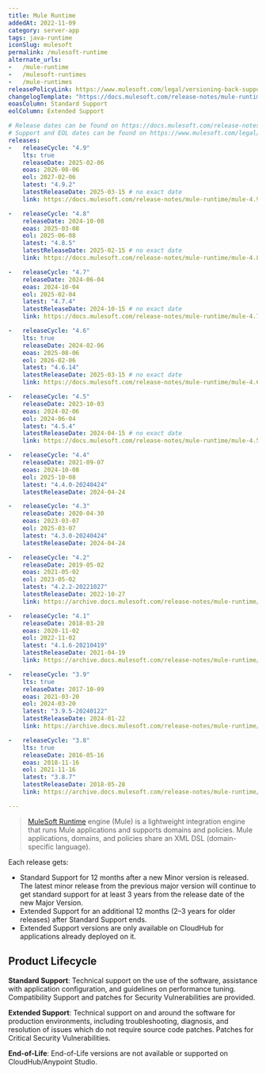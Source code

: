 ```yaml
---
title: Mule Runtime
addedAt: 2022-11-09
category: server-app
tags: java-runtime
iconSlug: mulesoft
permalink: /mulesoft-runtime
alternate_urls:
-   /mule-runtime
-   /mulesoft-runtimes
-   /mule-runtimes
releasePolicyLink: https://www.mulesoft.com/legal/versioning-back-support-policy#mule-runtimes
changelogTemplate: "https://docs.mulesoft.com/release-notes/mule-runtime/mule-{{'__LATEST__'|split:'-'|first}}-release-notes"
eoasColumn: Standard Support
eolColumn: Extended Support

# Release dates can be found on https://docs.mulesoft.com/release-notes/mule-runtime/mule-esb.
# Support and EOL dates can be found on https://www.mulesoft.com/legal/versioning-back-support-policy#mule-runtimes.
releases:
-   releaseCycle: "4.9"
    lts: true
    releaseDate: 2025-02-06
    eoas: 2026-08-06
    eol: 2027-02-06
    latest: "4.9.2"
    latestReleaseDate: 2025-03-15 # no exact date
    link: https://docs.mulesoft.com/release-notes/mule-runtime/mule-4.9.0-release-notes

-   releaseCycle: "4.8"
    releaseDate: 2024-10-08
    eoas: 2025-03-08
    eol: 2025-06-08
    latest: "4.8.5"
    latestReleaseDate: 2025-02-15 # no exact date
    link: https://docs.mulesoft.com/release-notes/mule-runtime/mule-4.8.0-release-notes

-   releaseCycle: "4.7"
    releaseDate: 2024-06-04
    eoas: 2024-10-04
    eol: 2025-02-04
    latest: "4.7.4"
    latestReleaseDate: 2024-10-15 # no exact date
    link: https://docs.mulesoft.com/release-notes/mule-runtime/mule-4.7.0-release-notes

-   releaseCycle: "4.6"
    lts: true
    releaseDate: 2024-02-06
    eoas: 2025-08-06
    eol: 2026-02-06
    latest: "4.6.14"
    latestReleaseDate: 2025-03-15 # no exact date
    link: https://docs.mulesoft.com/release-notes/mule-runtime/mule-4.6.0-release-notes

-   releaseCycle: "4.5"
    releaseDate: 2023-10-03
    eoas: 2024-02-06
    eol: 2024-06-04
    latest: "4.5.4"
    latestReleaseDate: 2024-04-15 # no exact date
    link: https://docs.mulesoft.com/release-notes/mule-runtime/mule-4.5.0-release-notes

-   releaseCycle: "4.4"
    releaseDate: 2021-09-07
    eoas: 2024-10-08
    eol: 2025-10-08
    latest: "4.4.0-20240424"
    latestReleaseDate: 2024-04-24

-   releaseCycle: "4.3"
    releaseDate: 2020-04-30
    eoas: 2023-03-07
    eol: 2025-03-07
    latest: "4.3.0-20240424"
    latestReleaseDate: 2024-04-24

-   releaseCycle: "4.2"
    releaseDate: 2019-05-02
    eoas: 2021-05-02
    eol: 2023-05-02
    latest: "4.2.2-20221027"
    latestReleaseDate: 2022-10-27
    link: https://archive.docs.mulesoft.com/release-notes/mule-runtime/mule-4.2.2-release-notes

-   releaseCycle: "4.1"
    releaseDate: 2018-03-20
    eoas: 2020-11-02
    eol: 2022-11-02
    latest: "4.1.6-20210419"
    latestReleaseDate: 2021-04-19
    link: https://archive.docs.mulesoft.com/release-notes/mule-runtime/mule-4.1.6-release-notes

-   releaseCycle: "3.9"
    lts: true
    releaseDate: 2017-10-09
    eoas: 2021-03-20
    eol: 2024-03-20
    latest: "3.9.5-20240122"
    latestReleaseDate: 2024-01-22
    link: https://archive.docs.mulesoft.com/release-notes/mule-runtime/mule-3.9.5-release-notes

-   releaseCycle: "3.8"
    lts: true
    releaseDate: 2016-05-16
    eoas: 2018-11-16
    eol: 2021-11-16
    latest: "3.8.7"
    latestReleaseDate: 2018-05-28
    link: https://archive.docs.mulesoft.com/release-notes/mule-runtime/mule-3.8.7-release-notes

---
```


> [MuleSoft Runtime](https://docs.mulesoft.com/mule-runtime/latest/) engine (Mule) is a lightweight
> integration engine that runs Mule applications and supports domains and policies. Mule
> applications, domains, and policies share an XML DSL (domain-specific language).

Each release gets:

- Standard Support for 12 months after a new Minor version is released. The latest minor release
  from the previous major version will continue to get standard support for at least 3 years from
  the release date of the new Major Version.
- Extended Support for an additional 12 months (2–3 years for older releases) after Standard
  Support ends.
- Extended Support versions are only available on CloudHub for applications already deployed on it.

## Product Lifecycle

**Standard Support**: Technical support on the use of the software, assistance with application
configuration, and guidelines on performance tuning. Compatibility Support and patches for
Security Vulnerabilities are provided.

**Extended Support**: Technical support on and around the software for production environments,
including troubleshooting, diagnosis, and resolution of issues which do not require source code
patches. Patches for Critical Security Vulnerabilities.

**End-of-Life**: End-of-Life versions are not available or supported on CloudHub/Anypoint Studio.
